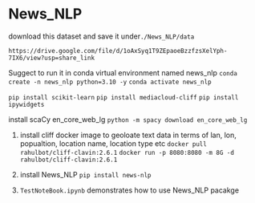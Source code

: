 # News_NLP

download this dataset and save it under`./News_NLP/data`

`https://drive.google.com/file/d/1oAxSyq1T9ZEpaoeBzzfzsXelYph-7IX6/view?usp=share_link`

Suggect to run it in conda virtual environment named news_nlp
`conda create -n news_nlp python=3.10 -y`
`conda activate news_nlp`

`pip install scikit-learn`
`pip install mediacloud-cliff`
`pip install ipywidgets`

install scaCy en_core_web_lg
`python -m spacy download en_core_web_lg`

1. install cliff docker image to geoloate text data in terms of lan, lon, popualtion, location name, location type etc
   `docker pull rahulbot/cliff-clavin:2.6.1`
   `docker run -p 8080:8080 -m 8G -d rahulbot/cliff-clavin:2.6.1`
   
2. install News_NLP `pip install news-nlp`

3. `TestNoteBook.ipynb` demonstrates how to use News_NLP pacakge

